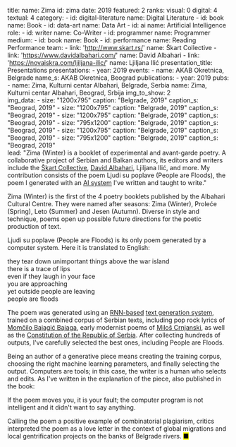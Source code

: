 title: 
    name: Zima
id: zima
date: 2019
featured: 2
ranks:
    visual: 0
    digital: 4
    textual: 4
category: 
    - id: digital-literature
      name: Digital Literature
    - id: book
      name: Book
    - id: data-art
      name: Data Art
    - id: ai
      name: Artificial Intelligence
role:
    - id: writer
      name: Co-Writer
    - id: programmer
      name: Programmer
medium:
    - id: book
      name: Book
    - id: performance
      name: Reading Performance
team:
    - link: 'http://www.skart.rs/'
      name: Škart Collective
    - link: 'https://www.davidalbahari.com/'
      name: David Albahari
    - link: 'https://novaiskra.com/ljiljana-ilic/'
      name: Ljiljana Ilić
presentation_title: Presentations
presentations:
    - year: 2019
      events:
        - name: AKAB Okretnica, Belgrade
          name_s: AKAB Okretnica, Beograd
publications:
    - year: 2019
      pubs:
        - name: Zima, Kulturni centar Albahari, Belgrade, Serbia
          name: Zima, Kulturni centar Albahari, Beograd, Srbija
img_to_show: 2       
img_data:
    - size: "1200x795"
      caption: "Belgrade, 2019"
      caption_s: "Beograd, 2019"
    - size: "1200x795"
      caption: "Belgrade, 2019"
      caption_s: "Beograd, 2019"
    - size: "1200x795"
      caption: "Belgrade, 2019"
      caption_s: "Beograd, 2019"
    - size: "795x1200"
      caption: "Belgrade, 2019"
      caption_s: "Beograd, 2019"
    - size: "1200x795"
      caption: "Belgrade, 2019"
      caption_s: "Beograd, 2019"
    - size: "795x1200"
      caption: "Belgrade, 2019" 
      caption_s: "Beograd, 2019"  
lead: "<span class='italic-style'>Zima</span> (<span class='italic-style'>Winter</span>) is a booklet of experimental and avant-garde poetry. A collaborative project of Serbian and Balkan authors, its editors and writers include the <a href='http://www.skart.rs/' target='_blank'>Škart Collective</a>, <a href='https://www.davidalbahari.com/' target='_blank'>David Albahari</a>, Ljiljana Ilić, and more. My contribution consists of the poem <span class='italic-style'>Ljudi su poplave</span> (<span class='italic-style'>People are Floods</span>), the poem I generated with an <a href='/work/projects/category/ai'>AI system</a> I've written and taught to write."

<span class='italic-style'>Zima</span> (<span class='italic-style'>Winter</span>) is the first of the 4 poetry booklets published by the Albahari Cultural Centre. They were named after seasons: <span class='italic-style'>Zima</span> (<span class='italic-style'>Winter</span>), <span class='italic-style'>Proleće</span> (<span class='italic-style'>Spring</span>), <span class='italic-style'>Leto</span> (<span class='italic-style'>Summer</span>) and <span class='italic-style'>Jesen</span> (<span class='italic-style'>Autumn</span>). Diverse in style and technique, poems open up possible future directions for the poetic production of text.

<span class='italic-style'>Ljudi su poplave</span> (<span class='italic-style'>People are Floods</span>) is its only poem generated by a computer system. Here it is translated to English:

<div class='quoted-text tiny-quote-style'>
they tear down unimportant things аbove the war island<br>
there is a trace of lips<br>
even if they laugh in your face<br>
you are approaching<br>
yet outside people are leaving<br>
people are floods</div>

The poem was generated using an <a href='https://en.wikipedia.org/wiki/Recurrent_neural_network' target='_blank'>RNN-based</a> <a href='https://en.wikipedia.org/wiki/Natural-language_generation' target='_blank'>text generation system</a>, trained on a combined corpus of Serbian texts, including pop rock lyrics of <a href='https://en.wikipedia.org/wiki/Mom%C4%8Dilo_Bajagi%C4%87_Bajaga' target='_blank'>Momčilo Bajagić Bajaga</a>, early modernist poems of <a href='https://en.wikipedia.org/wiki/Milo%C5%A1_Crnjanski' target='_blank'>Miloš Crnjanski</a>, as well as the <a href='http://www.parlament.gov.rs/upload/documents/Constitution_%20of_Serbia_pdf.pdf' target='_blank'>Constitution of the Republic of Serbia</a>. After collecting hundreds of outputs, I've carefully selected the best ones, including <span class='italic-style'> People are Floods</span>.

Being an author of a generative piece means creating the training corpus, choosing the right machine learning parameters, and finally selecting the output. Computers are tools; in this case, the writer is a human who selects and edits. As I've written in the explanation of the piece, also published in the book: 

<span class='italic-style'>If the poem moves you, it is your fault; the computer program is not intelligent and it didn't want to say anything</span>.

Calling the poem a positive example of <span class='italic-style'>combinatorial plagiarism</span>, critics interpreted the poem as a love letter in the context of global migrations and local gentrification projects on the banks of Belgrade rivers. <mark>&#9632;</mark>